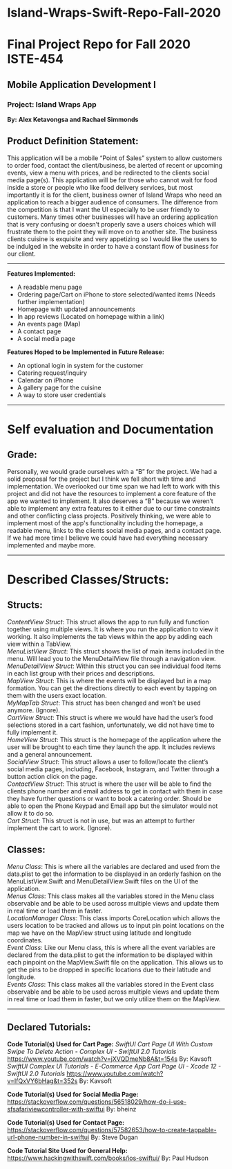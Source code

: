 # Island-Wraps-Swift-Repo-Fall-2020

Final Project Repo for Fall 2020 ISTE-454 
=========================================
## Mobile Application Development I

### Project: Island Wraps App
 
**By:**
       **Alex Ketavongsa and Rachael Simmonds**
       
Product Definition Statement:
-----------------------------
This application will be a mobile “Point of Sales” system to allow customers to order food, contact the client/business, be alerted of recent or upcoming events, view a menu with prices, and be redirected to the clients social media page(s). This application will be for those who cannot wait for food inside a store or people who like food delivery services, but most importantly it is for the client, business owner of Island Wraps who need an application to reach a bigger audience of consumers. 
The difference from the competition is that I want the UI especially to be user friendly to customers. Many times other businesses will have an ordering application that is very confusing or doesn’t properly save a users choices which will frustrate them to the point they will move on to another site. The business clients cuisine is exquisite and very appetizing so I would like the users to be indulged in the website in order to have a constant flow of business for our client.

---

**Features Implemented:**
* A readable menu page 
* Ordering page/Cart on iPhone to store selected/wanted items (Needs further implementation)
* Homepage with updated announcements 
* In app reviews (Located on homepage within a link)
* An events page (Map)
* A contact page 
* A social media page 
 
**Features Hoped to be Implemented in Future Release:**
* An optional login in system for the customer
* Catering request/inquiry
* Calendar on iPhone
* A gallery page for the cuisine
* A way to store user credentials

---
 
Self evaluation and Documentation
=================================
**Grade:**
----------
Personally, we would grade ourselves with a “B” for the project. We had a solid proposal for the project but I think we fell short with time and implementation. We overlooked our time span we had left to work with this project and did not have the resources to implement a core feature of the app we wanted to implement. It also deserves a “B” because we weren’t able to implement any extra features to it either due to our time constraints and other conflicting class projects. Positively thinking, we were able to implement most of the app's functionality including the homepage, a readable menu, links to the clients social media pages, and a contact page. If we had more time I believe we could have had everything necessary implemented and maybe more.
 
---
 
Described Classes/Structs:
==========================
**Structs:**
------------
_ContentView Struct_: This struct allows the app to run fully and function together using multiple views. It is where you run the application to view it working. It also implements the tab views within the app by adding each view within a TabView.  
_MenuListView Struct_: This struct shows the list of main items included in the menu. Will lead you to the MenuDetailView file through a navigation view.   
_MenuDetailView Struct_: Within this struct you can see individual food items in each list group with their prices and descriptions.  
_MapView Struct_: This is where the events will be displayed but in a map formation. You can get the directions directly to each event by tapping on them with the users exact location.  
_MyMapTab Struct_: This struct has been changed and won’t be used anymore. (Ignore).  
_CartView Struct_: This struct is where we would have had the user’s food selections stored in a cart fashion, unfortunately, we did not have time to fully implement it.  
_HomeView Struct_: This struct is the homepage of the application where the user will be brought to each time they launch the app. It includes reviews and a general announcement.  
_SocialView Struct_: This struct allows a user to follow/locate the client’s social media pages, including, Facebook, Instagram, and Twitter through a button action click on the page.  
_ContactView Struct_: This struct is where the user will be able to find the clients phone number and email address to get in contact with them in case they have further questions or want to book a catering order. Should be able to open the Phone Keypad and Email app but the simulator would not allow it to do so.  
_Cart Struct_: This struct is not in use, but was an attempt to further implement the cart to work. (Ignore).  

**Classes:**
------------
_Menu Class_: This is where all the variables are declared and used from the data.plist to get the information to be displayed in an orderly fashion on the MenuListView.Swift and MenuDetailView.Swift files on the UI of the application.  
_Menus Class_: This class makes all the variables stored in the Menu class observable and be able to be used across multiple views and update them in real time or load them in faster.  
_LocationManager Class_: This class imports CoreLocation which allows the users location to be tracked and allows us to input pin point locations on the map we have on the MapView struct using latitude and longitude coordinates.  
_Event Class_: Like our Menu class, this is where all the event variables are declared from the data.plist to get the information to be displayed within each pinpoint on the MapView.Swift file on the application. This allows us to get the pins to be dropped in specific locations due to their latitude and longitude.  
_Events Class_: This class makes all the variables stored in the Event class observable and be able to be used across multiple views and update them in real time or load them in faster, but we only utilize them on the MapView.  

---

Declared Tutorials:
-------------------
**Code Tutorial(s) Used for Cart Page:**
_SwiftUI Cart Page UI With Custom Swipe To Delete Action - Complex UI - SwiftUI 2.0 Tutorials_ https://www.youtube.com/watch?v=jXVQDmeNb8A&t=154s  By: Kavsoft
_SwiftUI Complex UI Tutorials - E-Commerce App Cart Page UI - Xcode 12 - SwiftUI 2.0 Tutorials_ https://www.youtube.com/watch?v=IfQxVY6bHag&t=352s By: Kavsoft
 
**Code Tutorial(s) Used for Social Media Page:**
https://stackoverflow.com/questions/56518029/how-do-i-use-sfsafariviewcontroller-with-swiftui By: bheinz
 
**Code Tutorial(s) Used for Contact Page:**
https://stackoverflow.com/questions/57582653/how-to-create-tappable-url-phone-number-in-swiftui By: Steve Dugan
 
**Code Tutorial Site Used for General Help:**
https://www.hackingwithswift.com/books/ios-swiftui/ By: Paul Hudson
